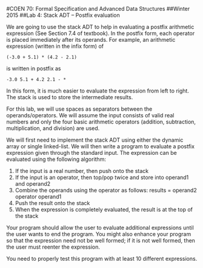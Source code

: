 #COEN 70: Formal Specification and Advanced Data Structures
##Winter 2015
##Lab 4: Stack ADT – Postfix evaluation

We are going to use the stack ADT to help in evaluating a postfix arithmetic expression (See Section 7.4 of textbook). In the postfix form, each operator is placed immediately after its operands. For example, an arithmetic expression (written in the infix form) of

	(-3.0 + 5.1) * (4.2 - 2.1)

is written in postfix as

  	-3.0 5.1 + 4.2 2.1 - *


In this form, it is much easier to evaluate the expression from left to right. The stack is used to store the intermediate results.

For this lab, we will use spaces as separators between the operands/operators. We will assume the input consists of valid real numbers and only the four basic arithmetic operators (addition, subtraction, multiplication, and division) are used.

We will first need to implement the stack ADT using either the dynamic array or single linked-list. We will then write a program to evaluate a postfix expression given through the standard input. The expression can be evaluated using the following algorithm:

1. If the input is a real number, then push onto the stack
2. If the input is an operator, then top/pop twice and store into operand1 and operand2
3. Combine the operands using the operator as follows: results = operand2 operator operand1 
4. Push the result onto the stack
5. When the expression is completely evaluated, the result is at the top of the stack

Your program should allow the user to evaluate additional expressions until the user wants to end the program. You might also enhance your program so that the expression need not be well formed; if it is not well formed, then the user must reenter the expression.

You need to properly test this program with at least 10 different expressions.
